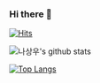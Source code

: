 ### Hi there 👋

<!--
**ssura1/ssura1** is a ✨ _special_ ✨ repository because its `README.md` (this file) appears on your GitHub profile.

Here are some ideas to get you started:

- 🔭 I’m currently working on ...
- 🌱 I’m currently learning ...
- 👯 I’m looking to collaborate on ...
- 🤔 I’m looking for help with ...
- 💬 Ask me about ...
- 📫 How to reach me: ...
- 😄 Pronouns: ...
- ⚡ Fun fact: ...
-->

[![Hits](https://hits.seeyoufarm.com/api/count/incr/badge.svg?url=https%3A%2F%2Fgithub.com%2Fsangwoo-98)](https://hits.seeyoufarm.com)

![나상우's github stats](https://github-readme-stats.vercel.app/api?username=sangwoo-98&show_icons=true&theme=highcontrast)

[![Top Langs](https://github-readme-stats.vercel.app/api/top-langs/?username=sangwoo-98&layout=compact)](https://github.com/sangwoo-98/github-readme-stats)
